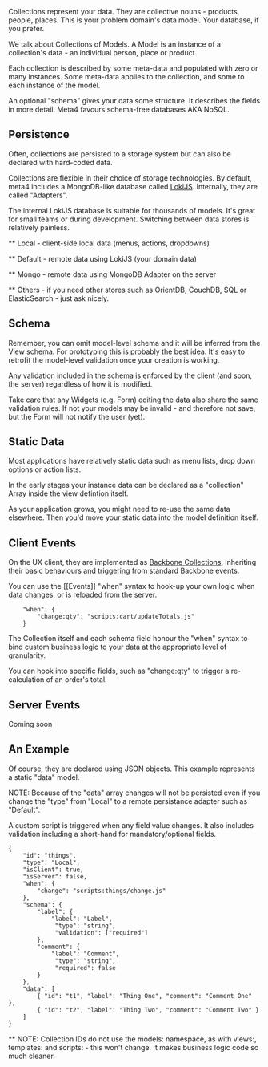 Collections represent your data. They are collective nouns - products, people, places. This is your problem domain's data model. Your database, if you prefer.

We talk about Collections of Models. A Model is an instance of a collection's data - an individual person, place or product.

Each collection is described by some meta-data and populated with zero or many instances. Some meta-data applies to the collection, and some to each instance of the model.

An optional "schema" gives your data some structure. It describes the fields in more detail. Meta4 favours schema-free databases AKA NoSQL.

Persistence
-----------

Often, collections are persisted to a storage system but can also be declared with hard-coded data.

Collections are flexible in their choice of storage technologies. By default, meta4 includes a MongoDB-like database called <a href="http://lokijs.org/.md">LokiJS</a>. Internally, they are called "Adapters".

The internal LokiJS database is suitable for thousands of models. It's great for small teams or during development. Switching between data stores is relatively painless.

** Local - client-side local data (menus, actions, dropdowns)

** Default - remote data using LokiJS (your domain data)

** Mongo - remote data using MongoDB Adapter on the server

** Others - if you need other stores such as OrientDB, CouchDB, SQL or ElasticSearch  - just ask nicely.

Schema 
------

Remember, you can omit model-level schema and it will be inferred from the View schema. For prototyping this is probably the best idea. It's easy to retrofit the model-level validation once your creation is working.

Any validation included in the schema is enforced by the client (and soon, the server) regardless of how it is modified.

Take care that any Widgets (e.g. Form) editing the data also share the same validation rules. If not your models may be invalid - and therefore not save, but the Form will not notify the user (yet).

Static Data
------------

Most applications have relatively static data such as menu lists, drop down options or action lists.

In the early stages your instance data can be declared as a "collection" Array inside the view defintion itself.

As your application grows, you might need to re-use the same data elsewhere. Then you'd move your static data into the model definition itself.

Client Events
-------------

On the UX client, they are implemented as <a href="http://backbonejs.org/.md">Backbone Collections</a>, inheriting their basic behaviours and triggering from standard Backbone events.

You can use the [[Events]] "when" syntax to hook-up your own logic when data changes, or is reloaded from the server. 

		"when": {
			"change:qty": "scripts:cart/updateTotals.js"
		}

The Collection itself and each schema field honour the "when" syntax to bind custom business logic to your data at the appropriate level of granularity.

You can hook into specific fields, such as "change:qty" to trigger a re-calculation of an order's total.

Server Events
-------------

Coming soon

An Example
----------

Of course, they are declared using JSON objects. This example represents a static "data" model. 

NOTE: Because of the "data" array changes will not be persisted even if you change the "type" from "Local" to a remote persistance adapter such as "Default".

A custom script is triggered when any field value changes. It also includes validation including a short-hand for mandatory/optional fields.


	{ 
        "id": "things",
		"type": "Local",
		"isClient": true,
		"isServer": false,
		"when": {
			"change": "scripts:things/change.js"
		},
		"schema": {
            "label": {
                "label": "Label",
			     "type": "string",
				 "validation": ["required"]
		    },
            "comment": {
                "label": "Comment",
			     "type": "string",
				 "required": false
		    }
		},
		"data": [
			{ "id": "t1", "label": "Thing One", "comment": "Comment One" },
			{ "id": "t2", "label": "Thing Two", "comment": "Comment Two" }
		]
	} 

** NOTE: Collection IDs do not use the models: namespace, as with views:, templates: and scripts: - this won't change. It makes business logic code so much cleaner.

